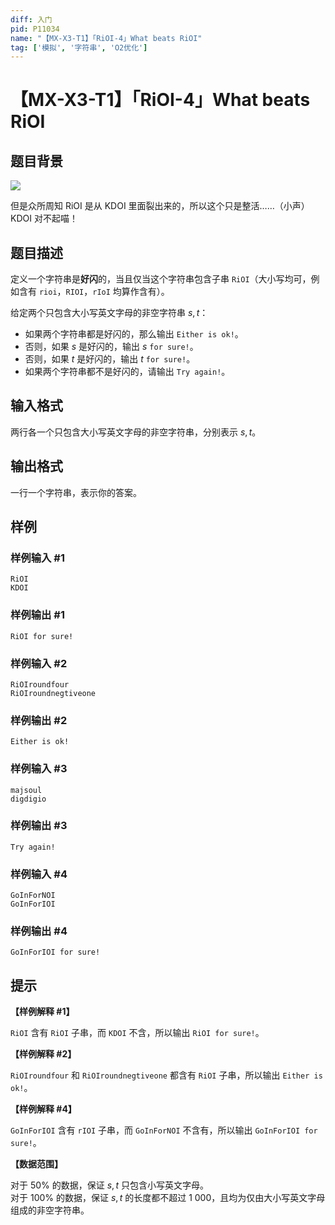 ```yaml
---
diff: 入门
pid: P11034
name: "【MX-X3-T1】「RiOI-4」What beats RiOI"
tag: ['模拟', '字符串', 'O2优化']
---
```

# 【MX-X3-T1】「RiOI-4」What beats RiOI
## 题目背景

![](https://cdn.luogu.com.cn/upload/image_hosting/tb8chlhk.png)

但是众所周知 RiOI 是从 KDOI 里面裂出来的，所以这个只是整活……（小声）  
KDOI 对不起喵！
## 题目描述

定义一个字符串是**好闪**的，当且仅当这个字符串包含子串 `RiOI`（大小写均可，例如含有 `rioi`，`RIOI`，`rIoI` 均算作含有）。

给定两个只包含大小写英文字母的非空字符串 $s,t$：

- 如果两个字符串都是好闪的，那么输出 `Either is ok!`。
- 否则，如果 $s$ 是好闪的，输出 $s$ `for sure!`。
- 否则，如果 $t$ 是好闪的，输出 $t$ `for sure!`。
- 如果两个字符串都不是好闪的，请输出 `Try again!`。
## 输入格式

两行各一个只包含大小写英文字母的非空字符串，分别表示 $s,t$。
## 输出格式

一行一个字符串，表示你的答案。
## 样例

### 样例输入 #1
```
RiOI
KDOI
```
### 样例输出 #1
```
RiOI for sure!
```
### 样例输入 #2
```
RiOIroundfour
RiOIroundnegtiveone
```
### 样例输出 #2
```
Either is ok!
```
### 样例输入 #3
```
majsoul
digdigio
```
### 样例输出 #3
```
Try again!
```
### 样例输入 #4
```
GoInForNOI
GoInForIOI
```
### 样例输出 #4
```
GoInForIOI for sure!
```
## 提示

**【样例解释 #1】**

`RiOI` 含有 `RiOI` 子串，而 `KDOI` 不含，所以输出 `RiOI for sure!`。

**【样例解释 #2】**

`RiOIroundfour` 和 `RiOIroundnegtiveone` 都含有 `RiOI` 子串，所以输出 `Either is ok!`。

**【样例解释 #4】**

`GoInForIOI` 含有 `rIOI` 子串，而 `GoInForNOI` 不含有，所以输出 `GoInForIOI for sure!`。

**【数据范围】**

对于 $50\%$ 的数据，保证 $s,t$ 只包含小写英文字母。  
对于 $100\%$ 的数据，保证 $s,t$ 的长度都不超过 $1\ 000$，且均为仅由大小写英文字母组成的非空字符串。
